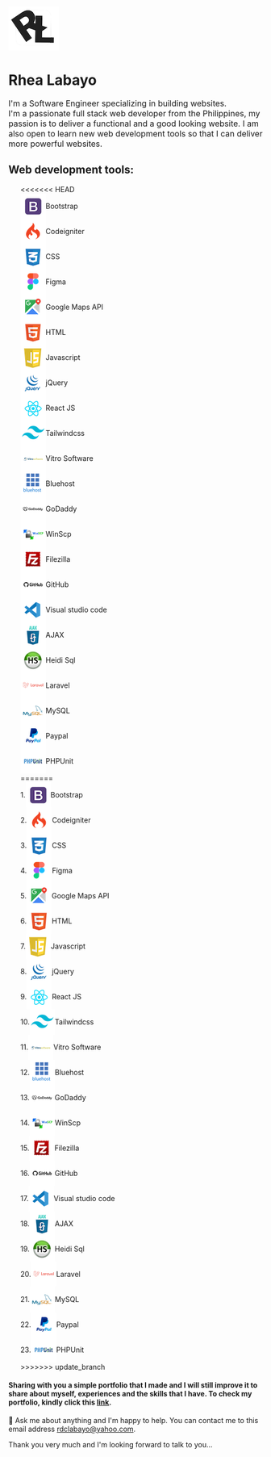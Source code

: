 ![Bootstrap](assets/images/logo-rl-white.png)

#  Rhea Labayo

<p style="font-size:16px;">I'm a Software Engineer specializing in building websites. <br/> I'm a passionate full stack web developer from the Philippines, my passion is to deliver a functional and a good looking website. I am also open to learn new web development tools so that I can deliver more powerful websites.</p>


## Web development tools:


<ul style="list-style-type:disc;">
<<<<<<< HEAD
    <li style="display:flex; align-items:center;"><img src="assets/images/skills/Bootstrap.png" alt="Bootstrap" /> Bootstrap </li>
    <li style="display:flex; align-items:center;"><img src="assets/images/skills/Codeigniter.png" alt="Codeigniter" />Codeigniter </li>
    <li style="display:flex; align-items:center;"><img src="assets/images/skills/CSS.png" alt="CSS" />CSS </li>
    <li style="display:flex; align-items:center;"><img src="assets/images/skills/Figma.png" alt="Figma" />Figma </li>
    <li style="display:flex; align-items:center;"><img src="assets/images/skills/Google Maps API.png" alt="Google Maps API" />Google Maps API </li>
    <li style="display:flex; align-items:center;"><img src="assets/images/skills/HTML.png" alt="HTML" />HTML </li>
    <li style="display:flex; align-items:center;"><img src="assets/images/skills/Javascript.png" alt="Javascript" />Javascript </li>
    <li style="display:flex; align-items:center;"><img src="assets/images/skills/jQuery.png" alt="jQuery" />jQuery </li>
    <li style="display:flex; align-items:center;"><img src="assets/images/skills/React JS.png" alt="React JS" />React JS </li>
    <li style="display:flex; align-items:center;"><img src="assets/images/skills/Tailwindcss.png" alt="Tailwindcss" />Tailwindcss </li>
    <li style="display:flex; align-items:center;"><img src="assets/images/skills/Vitro Software.png" alt="Vitro Software" />Vitro Software </li>
    <li style="display:flex; align-items:center;"><img src="assets/images/skills/Bluehost.png" alt="Bluehost" />Bluehost </li>
    <li style="display:flex; align-items:center;"><img src="assets/images/skills/GoDaddy.png" alt="GoDaddy" />GoDaddy </li>
    <li style="display:flex; align-items:center;"><img src="assets/images/skills/WinScp.png" alt="WinScp" />WinScp </li>
    <li style="display:flex; align-items:center;"><img src="assets/images/skills/Filezilla.png" alt="Filezilla" />Filezilla </li>
    <li style="display:flex; align-items:center;"><img src="assets/images/skills/GitHub.png" alt="GitHub" />GitHub </li>
    <li style="display:flex; align-items:center;"><img src="assets/images/skills/Visual studio code.png" alt="Visual studio code" />Visual studio code </li>
    <li style="display:flex; align-items:center;"><img src="assets/images/skills/AJAX.png" alt="AJAX" />AJAX </li>
    <li style="display:flex; align-items:center;"><img src="assets/images/skills/Heidi Sql.png" alt="Heidi Sql" />Heidi Sql </li>
    <li style="display:flex; align-items:center;"><img src="assets/images/skills/Laravel.png" alt="Laravel" />Laravel </li>
    <li style="display:flex; align-items:center;"><img src="assets/images/skills/MySQL.png" alt="MySQL" /> MySQL </li>
    <li style="display:flex; align-items:center;"><img src="assets/images/skills/Paypal.png" alt="Paypal" />Paypal </li>
    <li style="display:flex; align-items:center;"><img src="assets/images/skills/PHPUnit.png" alt="PHPUnit"/>PHPUnit </li>
=======
    <li style="display:flex; align-items:center;">1. <img src="assets/images/skills/Bootstrap.png" alt="Bootstrap" /> Bootstrap </li>
    <li style="display:flex; align-items:center;">2. <img src="assets/images/skills/Codeigniter.png" alt="Codeigniter" />Codeigniter </li>
    <li style="display:flex; align-items:center;">3. <img src="assets/images/skills/CSS.png" alt="CSS" />CSS </li>
    <li style="display:flex; align-items:center;">4. <img src="assets/images/skills/Figma.png" alt="Figma" />Figma </li>
    <li style="display:flex; align-items:center;">5. <img src="assets/images/skills/Google Maps API.png" alt="Google Maps API" />Google Maps API </li>
    <li style="display:flex; align-items:center;">6. <img src="assets/images/skills/HTML.png" alt="HTML" />HTML </li>
    <li style="display:flex; align-items:center;">7. <img src="assets/images/skills/Javascript.png" alt="Javascript" />Javascript </li>
    <li style="display:flex; align-items:center;">8. <img src="assets/images/skills/jQuery.png" alt="jQuery" />jQuery </li>
    <li style="display:flex; align-items:center;">9. <img src="assets/images/skills/React JS.png" alt="React JS" />React JS </li>
    <li style="display:flex; align-items:center;">10. <img src="assets/images/skills/Tailwindcss.png" alt="Tailwindcss" />Tailwindcss </li>
    <li style="display:flex; align-items:center;">11. <img src="assets/images/skills/Vitro Software.png" alt="Vitro Software" />Vitro Software </li>
    <li style="display:flex; align-items:center;">12. <img src="assets/images/skills/Bluehost.png" alt="Bluehost" />Bluehost </li>
    <li style="display:flex; align-items:center;">13. <img src="assets/images/skills/GoDaddy.png" alt="GoDaddy" />GoDaddy </li>
    <li style="display:flex; align-items:center;">14. <img src="assets/images/skills/WinScp.png" alt="WinScp" />WinScp </li>
    <li style="display:flex; align-items:center;">15. <img src="assets/images/skills/Filezilla.png" alt="Filezilla" />Filezilla </li>
    <li style="display:flex; align-items:center;">16. <img src="assets/images/skills/GitHub.png" alt="GitHub" />GitHub </li>
    <li style="display:flex; align-items:center;">17. <img src="assets/images/skills/Visual studio code.png" alt="Visual studio code" />Visual studio code </li>
    <li style="display:flex; align-items:center;">18. <img src="assets/images/skills/AJAX.png" alt="AJAX" />AJAX </li>
    <li style="display:flex; align-items:center;">19. <img src="assets/images/skills/Heidi Sql.png" alt="Heidi Sql" />Heidi Sql </li>
    <li style="display:flex; align-items:center;">20. <img src="assets/images/skills/Laravel.png" alt="Laravel" />Laravel </li>
    <li style="display:flex; align-items:center;">21. <img src="assets/images/skills/MySQL.png" alt="MySQL" /> MySQL </li>
    <li style="display:flex; align-items:center;">22. <img src="assets/images/skills/Paypal.png" alt="Paypal" />Paypal </li>
    <li style="display:flex; align-items:center;">23. <img src="assets/images/skills/PHPUnit.png" alt="PHPUnit"/>PHPUnit </li>
>>>>>>> update_branch
</ul>
<!-- ![Bootstrap](assets/images/skills/Bootstrap.png)![CodeIgniter](assets/images/skills/Codeigniter.png) ![CSS](assets/images/skills/CSS.png) ![Figma](assets/images/skills/Figma.png)![Google Maps API](<assets/images/skills/Google Maps API.png>)![HTML](assets/images/skills/HTML.png) ![Javascript](assets/images/skills/Javascript.png) ![jQuery](assets/images/skills/jQuery.png)![React JS](<assets/images/skills/React JS.png>) ![Tailwind CSS](assets/images/skills/Tailwindcss.png)![Vitro Software](<assets/images/skills/Vitro Software.png>)

<!-- ![Bluehost](assets/images/skills/Bluehost.png)![Godaddy](assets/images/skills/GoDaddy.png)![WinSCP](assets/images/skills/WinScp.png)![Filezilla](assets/images/skills/Filezilla.png)![Github](assets/images/skills/GitHub.png)![Visual Studio Code](<assets/images/skills/Visual studio code.png>)

![AJAX](assets/images/skills/AJAX.png)![CodeIgniter](assets/images/skills/Codeigniter.png) ![HeidiSQL](<assets/images/skills/Heidi Sql.png>) ![Laravel](assets/images/skills/Laravel.png)![MySQL](assets/images/skills/MySQL.png)![Paypal](assets/images/skills/Paypal.png)![PHP Unit](assets/images/skills/PHPUnit.png)    -->


<!-- - 🔭 I’m currently working on ...
- 🌱 I’m currently learning ...
- 👯 I’m looking to collaborate on ...
- 🤔 I’m looking for help with ...
- 📫 How to reach me: ...
- 😄 Pronouns: ...
- ⚡ Fun fact: ... -->

#### Sharing with you a simple portfolio that I made and I will still improve it to share about myself, experiences and the skills that I have. To check my portfolio, kindly click this [link](https://rhealabayo.com/).


💬 Ask me about anything and I'm happy to help. You can contact me to this email address rdclabayo@yahoo.com.


Thank you very much and I'm looking forward to talk to you...